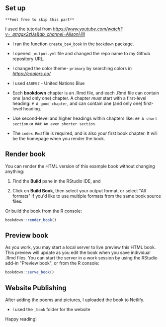 

## Set up 

`**Feel free to skip this part**`

I used the tutorial from *https://www.youtube.com/watch?v=_ptrgqx2zUs&ab_channel=AlisonHill*

- I ran the function `create_bs4_book` in the `bookdown` package.

- I opened `_output.yml` file and changed the repo name to my Github repository URL.

- I changed the color theme- `primary` by searching colors in *https://coolors.co/*

- I used `4A8FE7` - United Nations Blue

- Each **bookdown** chapter is an .Rmd file, and each .Rmd file can contain one (and only one) chapter. A chapter *must* start with a first-level heading: `# A good chapter`, and can contain one (and only one) first-level heading.

- Use second-level and higher headings within chapters like: `## A short section` or `### An even shorter section`.

- The `index.Rmd` file is required, and is also your first book chapter. It will be the homepage when you render the book.

## Render book

You can render the HTML version of this example book without changing anything:

1. Find the **Build** pane in the RStudio IDE, and

1. Click on **Build Book**, then select your output format, or select "All formats" if you'd like to use multiple formats from the same book source files.

Or build the book from the R console:


```r
bookdown::render_book()
```

## Preview book

As you work, you may start a local server to live preview this HTML book. This preview will update as you edit the book when you save individual .Rmd files. You can start the server in a work session by using the RStudio add-in "Preview book", or from the R console:


```r
bookdown::serve_book()
```




## Website Publishing 

After adding the poems and pictures, I uploaded the book to Netlify. 

- I used the `_book` folder for the website

Happy reading!



